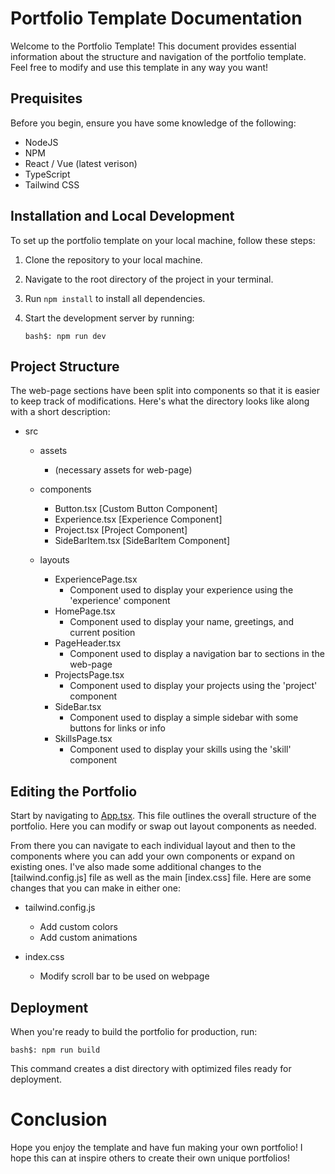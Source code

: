 # Portfolio Template Documentation

Welcome to the Portfolio Template! This document provides essential information about the structure and navigation of the portfolio template. Feel free to modify and use this template in any way you want!

## Prequisites
Before you begin, ensure you have some knowledge of the following:

- NodeJS
- NPM
- React / Vue (latest verison)
- TypeScript
- Tailwind CSS

## Installation and Local Development

To set up the portfolio template on your local machine, follow these steps:

1. Clone the repository to your local machine.
2. Navigate to the root directory of the project in your terminal.
3. Run `npm install` to install all dependencies.
4. Start the development server by running:

   ```
   bash$: npm run dev  
   ```

## Project Structure 
The web-page sections have been split into components so that it is easier to keep track of modifications. Here's what the directory looks like along with a short description: 

- src 
    - assets
        - (necessary assets for web-page)
    
    - components
        - Button.tsx [Custom Button Component]
        - Experience.tsx [Experience Component]
        - Project.tsx [Project Component]
        - SideBarItem.tsx [SideBarItem Component]

    - layouts 
        - ExperiencePage.tsx 
            - Component used to display your experience using the 'experience' component
        - HomePage.tsx
            - Component used to display your name, greetings, and current position 
        - PageHeader.tsx
            - Component used to display a navigation bar to sections in the web-page
        - ProjectsPage.tsx
            - Component used to display your projects using the 'project' component 
        - SideBar.tsx
            - Component used to display a simple sidebar with some buttons for links or info
        - SkillsPage.tsx
            - Component used to display your skills using the 'skill' component

## Editing the Portfolio 

Start by navigating to <ins>App.tsx</ins>. This file outlines the overall structure of the portfolio. Here you can modify or swap out layout components as needed. 

From there you can navigate to each individual layout and then to the components where you can add your own components or expand on existing ones. I've also made some additional changes to the [tailwind.config.js] file as well as the main [index.css] file. Here are some changes that you can make in either one:

- tailwind.config.js
    - Add custom colors
    - Add custom animations

- index.css
    - Modify scroll bar to be used on webpage 

## Deployment

When you're ready to build the portfolio for production, run:

   ```
   bash$: npm run build 
   ```

This command creates a dist directory with optimized files ready for deployment.

# Conclusion

Hope you enjoy the template and have fun making your own portfolio! I hope this can at inspire others to create their own unique portfolios! 